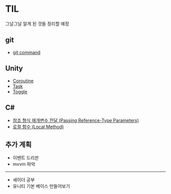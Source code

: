 # TIL

그날그날 알게 된 것들 정리할 예정

## git
- [git command](https://github.com/dorol2/TIL/blob/master/Git/git.md#git-command)

## Unity
- [Coroutine](https://github.com/dorol2/TIL/blob/master/Unity/Coroutine.md#unity-coroutine)
- [Task](https://github.com/dorol2/TIL/blob/master/Unity/Task.md#task)
- [Toggle](https://github.com/dorol2/TIL/blob/master/Unity/Toggle.md#unity-toggle)

## C#
- [참조 형식 매개변수 전달 (Passing Reference-Type Parameters)](https://github.com/dorol2/TIL/blob/master/C%23/PassingReference-TypeParameters.md#%EC%B0%B8%EC%A1%B0-%ED%98%95%EC%8B%9D-%EB%A7%A4%EA%B0%9C%EB%B3%80%EC%88%98-%EC%A0%84%EB%8B%AC-passing-reference-type-parameters)
- [로컬 함수 (Local Method)](https://github.com/dorol2/TIL/blob/master/C%23/LocalFunctions.md#%EB%A1%9C%EC%BB%AC-%ED%95%A8%EC%88%98local-functions)



## 추가 계획
- 이벤트 드리븐
- mvvm 파악
----
- 셰이더 공부
- 유니티 기본 베이스 만들어보기
